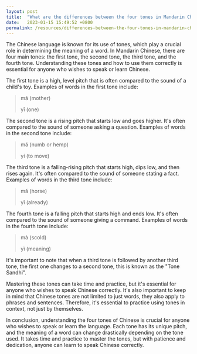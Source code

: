 ```yaml
---
layout: post
title:  "What are the differences between the four tones in Mandarin Chinese?"
date:   2023-01-15 15:49:52 +0800
permalink: /resources/differences-between-the-four-tones-in-mandarin-chinese
---
```


The Chinese language is known for its use of tones, which play a crucial role in determining the meaning of a word. In Mandarin Chinese, there are four main tones: the first tone, the second tone, the third tone, and the fourth tone. Understanding these tones and how to use them correctly is essential for anyone who wishes to speak or learn Chinese.



The first tone is a high, level pitch that is often compared to the sound of a child's toy. Examples of words in the first tone include:

> mā (mother)
> 
> yī (one)



The second tone is a rising pitch that starts low and goes higher. It's often compared to the sound of someone asking a question. Examples of words in the second tone include:

> má (numb or hemp)
> 
> yí (to move)



The third tone is a falling-rising pitch that starts high, dips low, and then rises again. It's often compared to the sound of someone stating a fact. Examples of words in the third tone include:

> mǎ (horse)
> 
> yǐ (already)



The fourth tone is a falling pitch that starts high and ends low. It's often compared to the sound of someone giving a command. Examples of words in the fourth tone include:

> mà (scold)
>
> yì (meaning)



It's important to note that when a third tone is followed by another third tone, the first one changes to a second tone, this is known as the "Tone Sandhi".



Mastering these tones can take time and practice, but it's essential for anyone who wishes to speak Chinese correctly. It's also important to keep in mind that Chinese tones are not limited to just words, they also apply to phrases and sentences. Therefore, it's essential to practice using tones in context, not just by themselves.



In conclusion, understanding the four tones of Chinese is crucial for anyone who wishes to speak or learn the language. Each tone has its unique pitch, and the meaning of a word can change drastically depending on the tone used. It takes time and practice to master the tones, but with patience and dedication, anyone can learn to speak Chinese correctly.

